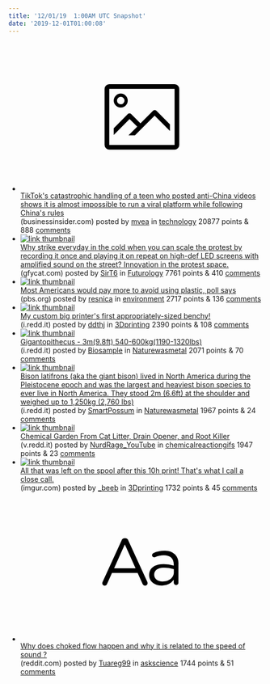 ```yaml
---
title: '12/01/19  1:00AM UTC Snapshot'
date: '2019-12-01T01:00:08'
---
```

<ul>
<li><a href='https://www.businessinsider.com/tiktok-feroza-aziz-controversy-china-viral-app-difficulty-2019-11'><svg version='1.1' viewBox='-34 -14 104 64' preserveAspectRatio='xMidYMid meet' xmlns='http://www.w3.org/2000/svg' xmlns:xlink='http://www.w3.org/1999/xlink'>
    <title>link thumbnail</title>
    <path d='M32,4H4A2,2,0,0,0,2,6V30a2,2,0,0,0,2,2H32a2,2,0,0,0,2-2V6A2,2,0,0,0,32,4ZM4,30V6H32V30Z'></path>
    <path d='M8.92,14a3,3,0,1,0-3-3A3,3,0,0,0,8.92,14Zm0-4.6A1.6,1.6,0,1,1,7.33,11,1.6,1.6,0,0,1,8.92,9.41Z'></path>
    <path d='M22.78,15.37l-5.4,5.4-4-4a1,1,0,0,0-1.41,0L5.92,22.9v2.83l6.79-6.79L16,22.18l-3.75,3.75H15l8.45-8.45L30,24V21.18l-5.81-5.81A1,1,0,0,0,22.78,15.37Z'></path>
</svg></a><div><div class='linkTitle'><a href='https://www.businessinsider.com/tiktok-feroza-aziz-controversy-china-viral-app-difficulty-2019-11'>TikTok's catastrophic handling of a teen who posted anti-China videos shows it is almost impossible to run a viral platform while following China's rules</a></div>(businessinsider.com) posted by <a href='https://www.reddit.com/user/mvea'>mvea</a> in <a href='https://www.reddit.com/r/technology'>technology</a> 20877 points & 888 <a href='https://www.reddit.com/r/technology/comments/e3v8w3/tiktoks_catastrophic_handling_of_a_teen_who/'>comments</a></div></li>

<li><a href='https://gfycat.com/plushdirectkob'><img src='https://b.thumbs.redditmedia.com/u8aNKWXIQLrbeSCf1y-naDULEVUyKiEjW0VVwhyuc8I.jpg' alt='link thumbnail'></a><div><div class='linkTitle'><a href='https://gfycat.com/plushdirectkob'>Why strike everyday in the cold when you can scale the protest by recording it once and playing it on repeat on high-def LED screens with amplified sound on the street? Innovation in the protest space.</a></div>(gfycat.com) posted by <a href='https://www.reddit.com/user/SirT6'>SirT6</a> in <a href='https://www.reddit.com/r/Futurology'>Futurology</a> 7761 points & 410 <a href='https://www.reddit.com/r/Futurology/comments/e3xzyl/why_strike_everyday_in_the_cold_when_you_can/'>comments</a></div></li>

<li><a href='https://www.pbs.org/newshour/nation/most-americans-would-pay-more-to-avoid-using-plastic-poll-says'><img src='https://b.thumbs.redditmedia.com/s8UIppjSWvihHANaBOFRYySwA8GPcr5o4EhG9DFD5YE.jpg' alt='link thumbnail'></a><div><div class='linkTitle'><a href='https://www.pbs.org/newshour/nation/most-americans-would-pay-more-to-avoid-using-plastic-poll-says'>Most Americans would pay more to avoid using plastic, poll says</a></div>(pbs.org) posted by <a href='https://www.reddit.com/user/resnica'>resnica</a> in <a href='https://www.reddit.com/r/environment'>environment</a> 2717 points & 136 <a href='https://www.reddit.com/r/environment/comments/e3rb9s/most_americans_would_pay_more_to_avoid_using/'>comments</a></div></li>

<li><a href='https://i.redd.it/7m5cpdrghu141.jpg'><img src='https://b.thumbs.redditmedia.com/wBOn-my3y4D8afZMmVxsBycQo87hCEv1M77tW89zXjs.jpg' alt='link thumbnail'></a><div><div class='linkTitle'><a href='https://i.redd.it/7m5cpdrghu141.jpg'>My custom big printer's first appropriately-sized benchy!</a></div>(i.redd.it) posted by <a href='https://www.reddit.com/user/ddthj'>ddthj</a> in <a href='https://www.reddit.com/r/3Dprinting'>3Dprinting</a> 2390 points & 108 <a href='https://www.reddit.com/r/3Dprinting/comments/e3yd06/my_custom_big_printers_first_appropriatelysized/'>comments</a></div></li>

<li><a href='https://i.redd.it/pqyora4oys141.jpg'><img src='https://a.thumbs.redditmedia.com/UxTS2iX06EyGOgHf6Y9HBAkySV0hFnyK6FI0IET8Jj0.jpg' alt='link thumbnail'></a><div><div class='linkTitle'><a href='https://i.redd.it/pqyora4oys141.jpg'>Gigantopithecus - 3m(9.8ft) 540-600kg(1190-1320lbs)</a></div>(i.redd.it) posted by <a href='https://www.reddit.com/user/Biosample'>Biosample</a> in <a href='https://www.reddit.com/r/Naturewasmetal'>Naturewasmetal</a> 2071 points & 70 <a href='https://www.reddit.com/r/Naturewasmetal/comments/e3ui2e/gigantopithecus_3m98ft_540600kg11901320lbs/'>comments</a></div></li>

<li><a href='https://i.redd.it/hy175zxnpr141.jpg'><img src='https://b.thumbs.redditmedia.com/WPIeJVlnVsH5MTKpenP21vuQ2M5QFpSrvRz0eKTNggQ.jpg' alt='link thumbnail'></a><div><div class='linkTitle'><a href='https://i.redd.it/hy175zxnpr141.jpg'>Bison latifrons (aka the giant bison) lived in North America during the Pleistocene epoch and was the largest and heaviest bison species to ever live in North America. They stood 2m (6.6ft) at the shoulder and weighed up to 1,250kg (2,760 lbs)</a></div>(i.redd.it) posted by <a href='https://www.reddit.com/user/SmartPossum'>SmartPossum</a> in <a href='https://www.reddit.com/r/Naturewasmetal'>Naturewasmetal</a> 1967 points & 24 <a href='https://www.reddit.com/r/Naturewasmetal/comments/e3s0ii/bison_latifrons_aka_the_giant_bison_lived_in/'>comments</a></div></li>

<li><a href='https://v.redd.it/6znrhkmdzt141'><img src='https://a.thumbs.redditmedia.com/5YWONqvkuNuAZ3omwUvfz7uFAETOmE79CfzA3e0dHT0.jpg' alt='link thumbnail'></a><div><div class='linkTitle'><a href='https://v.redd.it/6znrhkmdzt141'>Chemical Garden From Cat Litter, Drain Opener, and Root Killer</a></div>(v.redd.it) posted by <a href='https://www.reddit.com/user/NurdRage_YouTube'>NurdRage_YouTube</a> in <a href='https://www.reddit.com/r/chemicalreactiongifs'>chemicalreactiongifs</a> 1947 points & 23 <a href='https://www.reddit.com/r/chemicalreactiongifs/comments/e3wxk5/chemical_garden_from_cat_litter_drain_opener_and/'>comments</a></div></li>

<li><a href='https://imgur.com/RHYDXtj'><img src='https://b.thumbs.redditmedia.com/bAmmfld0jCw3TD8oMi5WevFhEhG2lfPiOPMCVJ9AG2A.jpg' alt='link thumbnail'></a><div><div class='linkTitle'><a href='https://imgur.com/RHYDXtj'>All that was left on the spool after this 10h print! That's what I call a close call.</a></div>(imgur.com) posted by <a href='https://www.reddit.com/user/_beeb'>_beeb</a> in <a href='https://www.reddit.com/r/3Dprinting'>3Dprinting</a> 1732 points & 45 <a href='https://www.reddit.com/r/3Dprinting/comments/e3vz22/all_that_was_left_on_the_spool_after_this_10h/'>comments</a></div></li>

<li><a href='https://www.reddit.com/r/askscience/comments/e3wjvc/why_does_choked_flow_happen_and_why_it_is_related/'><svg version='1.1' viewBox='-34 -12 104 64' preserveAspectRatio='xMidYMid slice' xmlns='http://www.w3.org/2000/svg' xmlns:xlink='http://www.w3.org/1999/xlink'>
    <title>text link thumbnail</title>
    <path d='M12.19,8.84a1.45,1.45,0,0,0-1.4-1h-.12a1.46,1.46,0,0,0-1.42,1L1.14,26.56a1.29,1.29,0,0,0-.14.59,1,1,0,0,0,1,1,1.12,1.12,0,0,0,1.08-.77l2.08-4.65h11l2.08,4.59a1.24,1.24,0,0,0,1.12.83,1.08,1.08,0,0,0,1.08-1.08,1.64,1.64,0,0,0-.14-.57ZM6.08,20.71l4.59-10.22,4.6,10.22Z'>
    </path>
    <path d='M32.24,14.78A6.35,6.35,0,0,0,27.6,13.2a11.36,11.36,0,0,0-4.7,1,1,1,0,0,0-.58.89,1,1,0,0,0,.94.92,1.23,1.23,0,0,0,.39-.08,8.87,8.87,0,0,1,3.72-.81c2.7,0,4.28,1.33,4.28,3.92v.5a15.29,15.29,0,0,0-4.42-.61c-3.64,0-6.14,1.61-6.14,4.64v.05c0,2.95,2.7,4.48,5.37,4.48a6.29,6.29,0,0,0,5.19-2.48V26.9a1,1,0,0,0,1,1,1,1,0,0,0,1-1.06V19A5.71,5.71,0,0,0,32.24,14.78Zm-.56,7.7c0,2.28-2.17,3.89-4.81,3.89-1.94,0-3.61-1.06-3.61-2.86v-.06c0-1.8,1.5-3,4.2-3a15.2,15.2,0,0,1,4.22.61Z'>
    </path>
</svg></a><div><div class='linkTitle'><a href='https://www.reddit.com/r/askscience/comments/e3wjvc/why_does_choked_flow_happen_and_why_it_is_related/'>Why does choked flow happen and why it is related to the speed of sound ?</a></div>(reddit.com) posted by <a href='https://www.reddit.com/user/Tuareg99'>Tuareg99</a> in <a href='https://www.reddit.com/r/askscience'>askscience</a> 1744 points & 51 <a href='https://www.reddit.com/r/askscience/comments/e3wjvc/why_does_choked_flow_happen_and_why_it_is_related/'>comments</a></div></li>

</ul>
